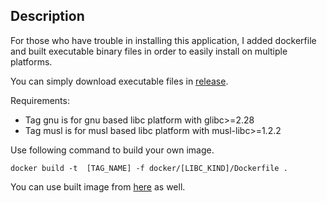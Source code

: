 ## Description

For those who have trouble in installing this application, I added dockerfile and built executable binary files in order to easily install on multiple platforms.

You can simply download executable files in [release](https://github.com/typenoob/nxbt/releases).

Requirements:
- Tag gnu is for gnu based libc platform with glibc>=2.28
- Tag musl is for musl based libc platform with musl-libc>=1.2.2

Use following command to build your own image.

``` docker build -t  [TAG_NAME] -f docker/[LIBC_KIND]/Dockerfile . ```

You can use built image from [here](https://hub.docker.com/r/typenoob/nxbt) as well.
